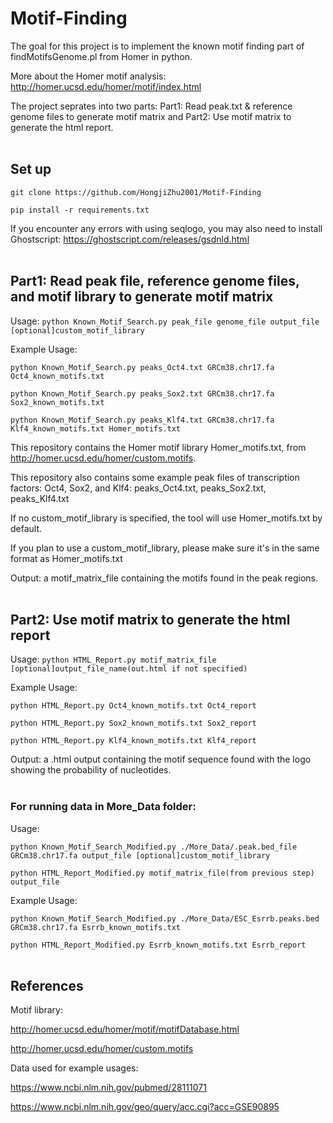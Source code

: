# Motif-Finding
The goal for this project is to implement the known motif finding part of findMotifsGenome.pl from Homer in python.

More about the Homer motif analysis: http://homer.ucsd.edu/homer/motif/index.html

The project seprates into two parts: Part1: Read peak.txt & reference genome files to generate motif matrix and Part2: Use motif matrix to generate the html report.
<br/><br/>


## Set up
```git clone https://github.com/HongjiZhu2001/Motif-Finding```

```pip install -r requirements.txt```

If you encounter any errors with using seqlogo, you may also need to install Ghostscript: https://ghostscript.com/releases/gsdnld.html
<br/><br/>
## Part1: Read peak file, reference genome files, and motif library to generate motif matrix
Usage: ```python Known_Motif_Search.py peak_file genome_file output_file [optional]custom_motif_library```

Example Usage:

```python Known_Motif_Search.py peaks_Oct4.txt GRCm38.chr17.fa Oct4_known_motifs.txt```

```python Known_Motif_Search.py peaks_Sox2.txt GRCm38.chr17.fa Sox2_known_motifs.txt```

```python Known_Motif_Search.py peaks_Klf4.txt GRCm38.chr17.fa Klf4_known_motifs.txt Homer_motifs.txt```

This repository contains the Homer motif library Homer_motifs.txt, from http://homer.ucsd.edu/homer/custom.motifs.

This repository also contains some example peak files of transcription factors: Oct4, Sox2, and Klf4: peaks_Oct4.txt, peaks_Sox2.txt, peaks_Klf4.txt

If no custom_motif_library is specified, the tool will use Homer_motifs.txt by default.

If you plan to use a custom_motif_library, please make sure it's in the same format as Homer_motifs.txt

Output: a motif_matrix_file containing the motifs found in the peak regions.
<br/><br/>

## Part2: Use motif matrix to generate the html report
Usage: ```python HTML_Report.py motif_matrix_file [optional]output_file_name(out.html if not specified)```

Example Usage:

```python HTML_Report.py Oct4_known_motifs.txt Oct4_report```

```python HTML_Report.py Sox2_known_motifs.txt Sox2_report```

```python HTML_Report.py Klf4_known_motifs.txt Klf4_report```

Output: a .html output containing the motif sequence found with the logo showing the probability of nucleotides. 
<br/><br/>

### For running data in More_Data folder:
Usage: 

```python Known_Motif_Search_Modified.py ./More_Data/.peak.bed_file GRCm38.chr17.fa output_file [optional]custom_motif_library```

```python HTML_Report_Modified.py motif_matrix_file(from previous step) output_file```
       
Example Usage: 

```python Known_Motif_Search_Modified.py ./More_Data/ESC_Esrrb.peaks.bed GRCm38.chr17.fa Esrrb_known_motifs.txt```

```python HTML_Report_Modified.py Esrrb_known_motifs.txt Esrrb_report```
<br/><br/>
## References
Motif library:

http://homer.ucsd.edu/homer/motif/motifDatabase.html

http://homer.ucsd.edu/homer/custom.motifs 


Data used for example usages:

https://www.ncbi.nlm.nih.gov/pubmed/28111071

https://www.ncbi.nlm.nih.gov/geo/query/acc.cgi?acc=GSE90895 
